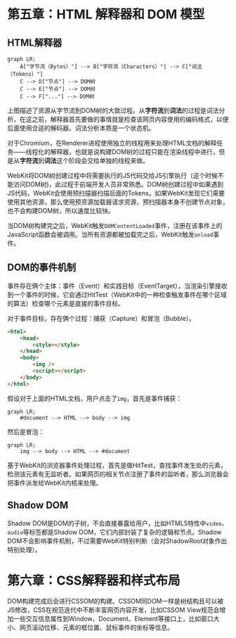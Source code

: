 # 第五章：HTML 解释器和 DOM 模型

## HTML解释器

```mermaid
graph LR;
    A["字节流（Bytes）"] --> B["字符流（Characters）"] --> C["词法（Tokens）"]
    C --> D["节点"] --> DOM树
    C --> E["节点"] --> DOM树
    C --> F["..."] --> DOM树
```

上图描述了资源从字节流到DOM树的大致过程。从**字符流**到**词法**的过程是词法分析，在这之前，解释器首先要做的事情就是检查该网页内容使用的编码格式，以便后面使用合适的解码器。词法分析本质是一个状态机。

对于Chromium，在Renderer进程使用独立的线程用来处理HTML文档的解释任务——线程化的解释器，也就是说构建DOM树的过程只能在渲染线程中进行，但是从**字符流**到**词法**这个阶段会交给单独的线程来做。

WebKit将DOM树创建过程中将需要执行的JS代码交给JS引擎执行（这个时候不能访问DOM树)，此过程于前端开发人员非常熟悉。DOM树创建过程中如果遇到JS代码，WebKit会使用预扫描器扫描后面的Tokens。如果WebKit发现它们需要使用其他资源，那么使用预资源加载器请求资源，预扫描器本身不创建节点对象，也不会构建DOM树，所以速度比较快。

当DOM树构建完之后，WebKit触发`DOMContentLoaded`事件，注册在该事件上的JavaScript函数会被调用。当所有资源都被加载完之后，WebKit触发`onload`事件。

## DOM的事件机制

事件存在俩个主体：事件（Event）和实践目标（EventTarget），当渲染引擎接收到一个事件的时候，它会通过HitTest（WebKit中的一种检查触发事件在哪个区域的算法）检查哪个元素是直接的事件目标。

对于事件目标，存在俩个过程：捕获（Capture）和冒泡（Bubble）。

```html
<html>
    <head>
        <style></style>
    </head>
    <body>
        <img />
        <script></script>
    </body>
</html>
```

假设对于上面的HTML文档，用户点击了`img`，首先是事件捕获：

```mermaid
graph LR;
    #document --> HTML --> body --> img
```

然后是冒泡：

```mermaid
graph LR;
    img --> body --> HTML --> #document
```

基于WebKit的浏览器事件处理过程，首先是做HitTest，查找事件发生处的元素，检测该元素有无监听者。如果网页的相关节点注册了事件的监听者，那么浏览器会把事件派发给WebKit内核来处理。

## Shadow DOM

Shadow DOM是DOM的子树，不会直接暴露给用户，比如HTML5特性中`video`、`audio`等标签都是Shadow DOM，它们内部封装了复杂的逻辑和节点。Shadow DOM不会影响事件机制，不过需要WebKit特别判断（会对ShadowRoot对象作出特别处理）。

# 第六章：CSS解释器和样式布局

DOM构建完成后会进行CSSOM的构建。CSSOM同DOM一样是树结构且可以被JS修改，CSS在规范迭代中不断丰富网页内容开发，比如CSSOM View规范会增加一些交互信息属性到Window、Document、Element等接口上，比如窗口大小、网页滚动位移、元素的框位置、鼠标事件的坐标等信息。